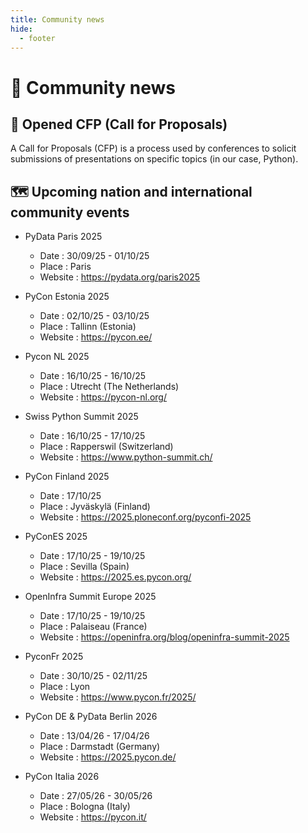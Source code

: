 ```yaml
---
title: Community news
hide:
  - footer
---
```


# 📰 Community news

## 📢 Opened CFP (Call for Proposals)

A Call for Proposals (CFP) is a process used by conferences to solicit submissions of presentations on specific topics (in our case, Python).

## 🗺️ Upcoming nation and international community events

- PyData Paris 2025

    - Date : 30/09/25 - 01/10/25
    - Place : Paris
    - Website : https://pydata.org/paris2025

- PyCon Estonia 2025

    - Date : 02/10/25 - 03/10/25
    - Place : Tallinn (Estonia)
    - Website : https://pycon.ee/

- Pycon NL 2025

    - Date : 16/10/25 - 16/10/25
    - Place : Utrecht (The Netherlands)
    - Website : https://pycon-nl.org/

- Swiss Python Summit 2025

    - Date : 16/10/25 - 17/10/25
    - Place : Rapperswil (Switzerland)
    - Website : https://www.python-summit.ch/

- PyCon Finland 2025

    - Date : 17/10/25  
    - Place : Jyväskylä (Finland)  
    - Website : https://2025.ploneconf.org/pyconfi-2025

- PyConES 2025  

    - Date : 17/10/25 - 19/10/25  
    - Place : Sevilla (Spain)  
    - Website : https://2025.es.pycon.org/  

- OpenInfra Summit Europe 2025

    - Date : 17/10/25 - 19/10/25
    - Place : Palaiseau (France)
    - Website : https://openinfra.org/blog/openinfra-summit-2025

- PyconFr 2025

    - Date : 30/10/25 - 02/11/25
    - Place : Lyon
    - Website : https://www.pycon.fr/2025/

- PyCon DE & PyData Berlin 2026

    - Date : 13/04/26 - 17/04/26  
    - Place : Darmstadt (Germany)  
    - Website : https://2025.pycon.de/

- PyCon Italia 2026

    - Date : 27/05/26 - 30/05/26  
    - Place : Bologna (Italy)  
    - Website : https://pycon.it/ 